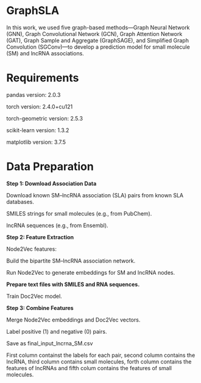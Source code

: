 # GraphSLA
In this work, we used five graph-based methods—Graph Neural Network (GNN), Graph Convolutional Network (GCN), Graph Attention Network (GAT), Graph Sample and Aggregate (GraphSAGE), and Simplified Graph Convolution (SGConv)—to develop a prediction model for small molecule (SM) and lncRNA associations. 

# Requirements
pandas version: 2.0.3

torch version: 2.4.0+cu121

torch-geometric version: 2.5.3

scikit-learn version: 1.3.2

matplotlib version: 3.7.5

# Data Preparation
**Step 1: Download Association Data**

Download known SM–lncRNA association (SLA) pairs from known SLA databases.

SMILES strings for small molecules (e.g., from PubChem).

lncRNA sequences (e.g., from Ensembl).

**Step 2: Feature Extraction**

Node2Vec features:

Build the bipartite SM–lncRNA association network.

Run Node2Vec to generate embeddings for SM and lncRNA nodes.

**Prepare text files with SMILES and RNA sequences.**

Train Doc2Vec model.

**Step 3: Combine Features**

Merge Node2Vec embeddings and Doc2Vec vectors.

Label positive (1) and negative (0) pairs.

Save as final_input_lncrna_SM.csv

First column containst the labels for each pair, second column contains the lncRNA, third column contains small molecules, forth column contains the features of lncRNAs and fifth colum contains the features of small molecules.
